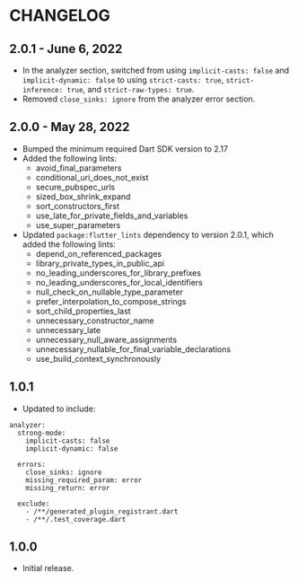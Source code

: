 # CHANGELOG

## 2.0.1 - June 6, 2022

* In the analyzer section, switched from using `implicit-casts: false` and `implicit-dynamic: false` to using `strict-casts: true`, `strict-inference: true`, and `strict-raw-types: true`.
* Removed `close_sinks: ignore` from the analyzer error section.

## 2.0.0 - May 28, 2022

* Bumped the minimum required Dart SDK version to 2.17
* Added the following lints:
  * avoid_final_parameters
  * conditional_uri_does_not_exist
  * secure_pubspec_urls
  * sized_box_shrink_expand
  * sort_constructors_first
  * use_late_for_private_fields_and_variables
  * use_super_parameters
* Updated `package:flutter_lints` dependency to version 2.0.1, which added the following lints:
  * depend_on_referenced_packages
  * library_private_types_in_public_api
  * no_leading_underscores_for_library_prefixes
  * no_leading_underscores_for_local_identifiers
  * null_check_on_nullable_type_parameter
  * prefer_interpolation_to_compose_strings
  * sort_child_properties_last
  * unnecessary_constructor_name
  * unnecessary_late
  * unnecessary_null_aware_assignments
  * unnecessary_nullable_for_final_variable_declarations
  * use_build_context_synchronously

## 1.0.1

* Updated to include:
```
analyzer:
  strong-mode:
    implicit-casts: false
    implicit-dynamic: false

  errors:
    close_sinks: ignore
    missing_required_param: error
    missing_return: error

  exclude:
    - /**/generated_plugin_registrant.dart
    - /**/.test_coverage.dart
```

## 1.0.0

* Initial release.

